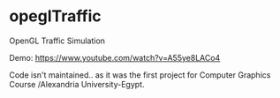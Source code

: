 opeglTraffic
============

OpenGL Traffic Simulation


Demo:
https://www.youtube.com/watch?v=A55ye8LACo4

Code isn't maintained.. as it was the first project for Computer Graphics Course /Alexandria University-Egypt.
